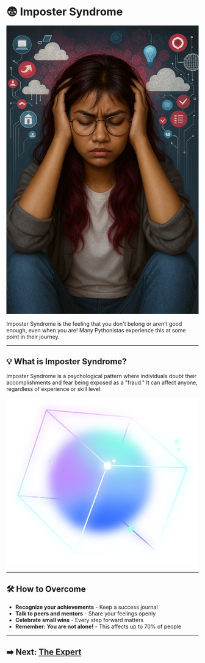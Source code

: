 # 😨 Imposter Syndrome

![Imposter Syndrome](assets/Imposter1.png)

Imposter Syndrome is the feeling that you don't belong or aren't good enough, even when you are! Many Pythonistas experience this at some point in their journey.

---

## 💡 What is Imposter Syndrome?

Imposter Syndrome is a psychological pattern where individuals doubt their accomplishments and fear being exposed as a "fraud." It can affect anyone, regardless of experience or skill level.

![Understanding Imposter Syndrome](assets/Picture2.png)

---

## 🛠️ How to Overcome

- **Recognize your achievements** - Keep a success journal
- **Talk to peers and mentors** - Share your feelings openly
- **Celebrate small wins** - Every step forward matters
- **Remember: You are not alone!** - This affects up to 70% of people

---

## ➡️ Next: [The Expert](the-expert.md)
